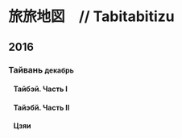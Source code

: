   <h1>旅旅地図　// Tabitabitizu</h1>
  <h2>2016</h2>
  <h3>Тайвань <small>декабрь</small></h3>
  <h4>&nbsp;&nbsp;&nbsp;Тайбэй. Часть I</h4>
  <h4>&nbsp;&nbsp;&nbsp;Тайэбй. Часть II</h4>
  <h4>&nbsp;&nbsp;&nbsp;Цзяи</h4>
